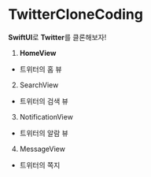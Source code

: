 # TwitterCloneCoding
**SwiftUI**로 **Twitter**를 클론해보자!

1. **HomeView**
 - 트위터의 홈 뷰



2. SearchView
 - 트위터의 검색 뷰



3. NotificationView
 - 트위터의 알람 뷰

 
 
 
4. MessageView
 - 트위터의 쪽지
 
 
